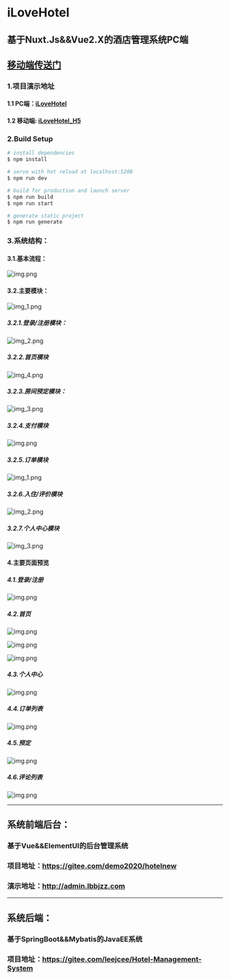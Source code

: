 # iLoveHotel

## 基于Nuxt.Js&&Vue2.X的酒店管理系统PC端

## [移动端传送门](https://github.com/lbbjzz/ilovehotel_miniapp)

### 1.项目演示地址

#### 1.1 PC端：[iLoveHotel](http://lbbjzz.com)

#### 1.2 移动端: [iLoveHotel_H5](http://h5.lbbjzz.com)

### 2.Build Setup

```bash
# install dependencies
$ npm install

# serve with hot reload at localhost:5200
$ npm run dev

# build for production and launch server
$ npm run build
$ npm run start

# generate static project
$ npm run generate
```

### 3.系统结构：

#### 3.1.基本流程：

![img.png](static/README/img.png)

#### 3.2.主要模块：

![img_1.png](static/README/img_1.png)

##### 3.2.1.登录/注册模块：

![img_2.png](static/README/img_2.png)

##### 3.2.2.首页模块

![img_4.png](static/README/img_4.png)

##### 3.2.3.房间预定模块：

![img_3.png](static/README/img_3.png)

##### 3.2.4.支付模块

![img.png](static/README/img_5.png)

##### 3.2.5.订单模块

![img_1.png](static/README/img_6.png)

##### 3.2.6.入住/评价模块

![img_2.png](static/README/img_7.png)

##### 3.2.7.个人中心模块

![img_3.png](static/README/img_8.png)

#### 4.主要页面预览

##### 4.1.登录/注册

![img.png](static/README/login.png)

##### 4.2.首页

![img.png](static/README/home.png)

![img.png](static/README/home_1.png)

![img.png](static/README/home_2.png)

##### 4.3.个人中心

![img.png](static/README/user.png)

##### 4.4.订单列表

![img.png](static/README/order.png)

##### 4.5.预定

![img.png](static/README/order_1.png)

##### 4.6.评论列表

![img.png](static/README/comment.png)

---

## 系统前端后台：

### 基于Vue&&ElementUI的后台管理系统

### 项目地址：https://gitee.com/demo2020/hotelnew

### 演示地址：http://admin.lbbjzz.com

---

## 系统后端：

### 基于SpringBoot&&Mybatis的JavaEE系统

### 项目地址：https://gitee.com/leejcee/Hotel-Management-System



